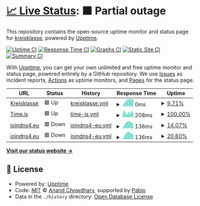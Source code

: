 # [📈 Live Status](https://kreisklasse.github.io/upptime): <!--live status--> **🟧 Partial outage**

This repository contains the open-source uptime monitor and status page for [kreisklasse](https://kreisklasse.github.io/upptime), powered by [Upptime](https://github.com/upptime/upptime).

[![Uptime CI](https://github.com/kreisklasse/upptime/workflows/Uptime%20CI/badge.svg)](https://github.com/kreisklasse/upptime/actions?query=workflow%3A%22Uptime+CI%22)
[![Response Time CI](https://github.com/kreisklasse/upptime/workflows/Response%20Time%20CI/badge.svg)](https://github.com/kreisklasse/upptime/actions?query=workflow%3A%22Response+Time+CI%22)
[![Graphs CI](https://github.com/kreisklasse/upptime/workflows/Graphs%20CI/badge.svg)](https://github.com/kreisklasse/upptime/actions?query=workflow%3A%22Graphs+CI%22)
[![Static Site CI](https://github.com/kreisklasse/upptime/workflows/Static%20Site%20CI/badge.svg)](https://github.com/kreisklasse/upptime/actions?query=workflow%3A%22Static+Site+CI%22)
[![Summary CI](https://github.com/kreisklasse/upptime/workflows/Summary%20CI/badge.svg)](https://github.com/kreisklasse/upptime/actions?query=workflow%3A%22Summary+CI%22)

With [Upptime](https://upptime.js.org), you can get your own unlimited and free uptime monitor and status page, powered entirely by a GitHub repository. We use [Issues](https://github.com/kreisklasse/upptime/issues) as incident reports, [Actions](https://github.com/kreisklasse/upptime/actions) as uptime monitors, and [Pages](https://kreisklasse.github.io/upptime) for the status page.

<!--start: status pages-->
<!-- This summary is generated by Upptime (https://github.com/upptime/upptime) -->
<!-- Do not edit this manually, your changes will be overwritten -->
<!-- prettier-ignore -->
| URL | Status | History | Response Time | Uptime |
| --- | ------ | ------- | ------------- | ------ |
| <img alt="" src="https://icons.duckduckgo.com/ip3/kreisklasse.net.ico" height="13"> [Kreisklasse](https://kreisklasse.net) | 🟩 Up | [kreisklasse.yml](https://github.com/kreisklasse/upptime/commits/HEAD/history/kreisklasse.yml) | <details><summary><img alt="Response time graph" src="./graphs/kreisklasse/response-time-week.png" height="20"> 0ms</summary><br><a href="https://kreisklasse.github.io/upptime/history/kreisklasse"><img alt="Response time 0" src="https://img.shields.io/endpoint?url=https%3A%2F%2Fraw.githubusercontent.com%2Fkreisklasse%2Fupptime%2FHEAD%2Fapi%2Fkreisklasse%2Fresponse-time.json"></a><br><a href="https://kreisklasse.github.io/upptime/history/kreisklasse"><img alt="24-hour response time 0" src="https://img.shields.io/endpoint?url=https%3A%2F%2Fraw.githubusercontent.com%2Fkreisklasse%2Fupptime%2FHEAD%2Fapi%2Fkreisklasse%2Fresponse-time-day.json"></a><br><a href="https://kreisklasse.github.io/upptime/history/kreisklasse"><img alt="7-day response time 0" src="https://img.shields.io/endpoint?url=https%3A%2F%2Fraw.githubusercontent.com%2Fkreisklasse%2Fupptime%2FHEAD%2Fapi%2Fkreisklasse%2Fresponse-time-week.json"></a><br><a href="https://kreisklasse.github.io/upptime/history/kreisklasse"><img alt="30-day response time 0" src="https://img.shields.io/endpoint?url=https%3A%2F%2Fraw.githubusercontent.com%2Fkreisklasse%2Fupptime%2FHEAD%2Fapi%2Fkreisklasse%2Fresponse-time-month.json"></a><br><a href="https://kreisklasse.github.io/upptime/history/kreisklasse"><img alt="1-year response time 0" src="https://img.shields.io/endpoint?url=https%3A%2F%2Fraw.githubusercontent.com%2Fkreisklasse%2Fupptime%2FHEAD%2Fapi%2Fkreisklasse%2Fresponse-time-year.json"></a></details> | <details><summary><a href="https://kreisklasse.github.io/upptime/history/kreisklasse">9.71%</a></summary><a href="https://kreisklasse.github.io/upptime/history/kreisklasse"><img alt="All-time uptime 9.71%" src="https://img.shields.io/endpoint?url=https%3A%2F%2Fraw.githubusercontent.com%2Fkreisklasse%2Fupptime%2FHEAD%2Fapi%2Fkreisklasse%2Fuptime.json"></a><br><a href="https://kreisklasse.github.io/upptime/history/kreisklasse"><img alt="24-hour uptime 9.71%" src="https://img.shields.io/endpoint?url=https%3A%2F%2Fraw.githubusercontent.com%2Fkreisklasse%2Fupptime%2FHEAD%2Fapi%2Fkreisklasse%2Fuptime-day.json"></a><br><a href="https://kreisklasse.github.io/upptime/history/kreisklasse"><img alt="7-day uptime 9.71%" src="https://img.shields.io/endpoint?url=https%3A%2F%2Fraw.githubusercontent.com%2Fkreisklasse%2Fupptime%2FHEAD%2Fapi%2Fkreisklasse%2Fuptime-week.json"></a><br><a href="https://kreisklasse.github.io/upptime/history/kreisklasse"><img alt="30-day uptime 9.71%" src="https://img.shields.io/endpoint?url=https%3A%2F%2Fraw.githubusercontent.com%2Fkreisklasse%2Fupptime%2FHEAD%2Fapi%2Fkreisklasse%2Fuptime-month.json"></a><br><a href="https://kreisklasse.github.io/upptime/history/kreisklasse"><img alt="1-year uptime 9.71%" src="https://img.shields.io/endpoint?url=https%3A%2F%2Fraw.githubusercontent.com%2Fkreisklasse%2Fupptime%2FHEAD%2Fapi%2Fkreisklasse%2Fuptime-year.json"></a></details>
| <img alt="" src="https://icons.duckduckgo.com/ip3/time.is.ico" height="13"> [Time.is](https://time.is) | 🟩 Up | [time-is.yml](https://github.com/kreisklasse/upptime/commits/HEAD/history/time-is.yml) | <details><summary><img alt="Response time graph" src="./graphs/time-is/response-time-week.png" height="20"> 208ms</summary><br><a href="https://kreisklasse.github.io/upptime/history/time-is"><img alt="Response time 208" src="https://img.shields.io/endpoint?url=https%3A%2F%2Fraw.githubusercontent.com%2Fkreisklasse%2Fupptime%2FHEAD%2Fapi%2Ftime-is%2Fresponse-time.json"></a><br><a href="https://kreisklasse.github.io/upptime/history/time-is"><img alt="24-hour response time 208" src="https://img.shields.io/endpoint?url=https%3A%2F%2Fraw.githubusercontent.com%2Fkreisklasse%2Fupptime%2FHEAD%2Fapi%2Ftime-is%2Fresponse-time-day.json"></a><br><a href="https://kreisklasse.github.io/upptime/history/time-is"><img alt="7-day response time 208" src="https://img.shields.io/endpoint?url=https%3A%2F%2Fraw.githubusercontent.com%2Fkreisklasse%2Fupptime%2FHEAD%2Fapi%2Ftime-is%2Fresponse-time-week.json"></a><br><a href="https://kreisklasse.github.io/upptime/history/time-is"><img alt="30-day response time 208" src="https://img.shields.io/endpoint?url=https%3A%2F%2Fraw.githubusercontent.com%2Fkreisklasse%2Fupptime%2FHEAD%2Fapi%2Ftime-is%2Fresponse-time-month.json"></a><br><a href="https://kreisklasse.github.io/upptime/history/time-is"><img alt="1-year response time 208" src="https://img.shields.io/endpoint?url=https%3A%2F%2Fraw.githubusercontent.com%2Fkreisklasse%2Fupptime%2FHEAD%2Fapi%2Ftime-is%2Fresponse-time-year.json"></a></details> | <details><summary><a href="https://kreisklasse.github.io/upptime/history/time-is">100.00%</a></summary><a href="https://kreisklasse.github.io/upptime/history/time-is"><img alt="All-time uptime 100.00%" src="https://img.shields.io/endpoint?url=https%3A%2F%2Fraw.githubusercontent.com%2Fkreisklasse%2Fupptime%2FHEAD%2Fapi%2Ftime-is%2Fuptime.json"></a><br><a href="https://kreisklasse.github.io/upptime/history/time-is"><img alt="24-hour uptime 100.00%" src="https://img.shields.io/endpoint?url=https%3A%2F%2Fraw.githubusercontent.com%2Fkreisklasse%2Fupptime%2FHEAD%2Fapi%2Ftime-is%2Fuptime-day.json"></a><br><a href="https://kreisklasse.github.io/upptime/history/time-is"><img alt="7-day uptime 100.00%" src="https://img.shields.io/endpoint?url=https%3A%2F%2Fraw.githubusercontent.com%2Fkreisklasse%2Fupptime%2FHEAD%2Fapi%2Ftime-is%2Fuptime-week.json"></a><br><a href="https://kreisklasse.github.io/upptime/history/time-is"><img alt="30-day uptime 100.00%" src="https://img.shields.io/endpoint?url=https%3A%2F%2Fraw.githubusercontent.com%2Fkreisklasse%2Fupptime%2FHEAD%2Fapi%2Ftime-is%2Fuptime-month.json"></a><br><a href="https://kreisklasse.github.io/upptime/history/time-is"><img alt="1-year uptime 100.00%" src="https://img.shields.io/endpoint?url=https%3A%2F%2Fraw.githubusercontent.com%2Fkreisklasse%2Fupptime%2FHEAD%2Fapi%2Ftime-is%2Fuptime-year.json"></a></details>
| <img alt="" src="https://icons.duckduckgo.com/ip3/null.ico" height="13"> [joindns4.eu](protective.joindns4.eu) | 🟥 Down | [joindns4-eu.yml](https://github.com/kreisklasse/upptime/commits/HEAD/history/joindns4-eu.yml) | <details><summary><img alt="Response time graph" src="./graphs/joindns4-eu/response-time-week.png" height="20"> 136ms</summary><br><a href="https://kreisklasse.github.io/upptime/history/joindns4-eu"><img alt="Response time 136" src="https://img.shields.io/endpoint?url=https%3A%2F%2Fraw.githubusercontent.com%2Fkreisklasse%2Fupptime%2FHEAD%2Fapi%2Fjoindns4-eu%2Fresponse-time.json"></a><br><a href="https://kreisklasse.github.io/upptime/history/joindns4-eu"><img alt="24-hour response time 136" src="https://img.shields.io/endpoint?url=https%3A%2F%2Fraw.githubusercontent.com%2Fkreisklasse%2Fupptime%2FHEAD%2Fapi%2Fjoindns4-eu%2Fresponse-time-day.json"></a><br><a href="https://kreisklasse.github.io/upptime/history/joindns4-eu"><img alt="7-day response time 136" src="https://img.shields.io/endpoint?url=https%3A%2F%2Fraw.githubusercontent.com%2Fkreisklasse%2Fupptime%2FHEAD%2Fapi%2Fjoindns4-eu%2Fresponse-time-week.json"></a><br><a href="https://kreisklasse.github.io/upptime/history/joindns4-eu"><img alt="30-day response time 136" src="https://img.shields.io/endpoint?url=https%3A%2F%2Fraw.githubusercontent.com%2Fkreisklasse%2Fupptime%2FHEAD%2Fapi%2Fjoindns4-eu%2Fresponse-time-month.json"></a><br><a href="https://kreisklasse.github.io/upptime/history/joindns4-eu"><img alt="1-year response time 136" src="https://img.shields.io/endpoint?url=https%3A%2F%2Fraw.githubusercontent.com%2Fkreisklasse%2Fupptime%2FHEAD%2Fapi%2Fjoindns4-eu%2Fresponse-time-year.json"></a></details> | <details><summary><a href="https://kreisklasse.github.io/upptime/history/joindns4-eu">14.07%</a></summary><a href="https://kreisklasse.github.io/upptime/history/joindns4-eu"><img alt="All-time uptime 14.07%" src="https://img.shields.io/endpoint?url=https%3A%2F%2Fraw.githubusercontent.com%2Fkreisklasse%2Fupptime%2FHEAD%2Fapi%2Fjoindns4-eu%2Fuptime.json"></a><br><a href="https://kreisklasse.github.io/upptime/history/joindns4-eu"><img alt="24-hour uptime 14.07%" src="https://img.shields.io/endpoint?url=https%3A%2F%2Fraw.githubusercontent.com%2Fkreisklasse%2Fupptime%2FHEAD%2Fapi%2Fjoindns4-eu%2Fuptime-day.json"></a><br><a href="https://kreisklasse.github.io/upptime/history/joindns4-eu"><img alt="7-day uptime 14.07%" src="https://img.shields.io/endpoint?url=https%3A%2F%2Fraw.githubusercontent.com%2Fkreisklasse%2Fupptime%2FHEAD%2Fapi%2Fjoindns4-eu%2Fuptime-week.json"></a><br><a href="https://kreisklasse.github.io/upptime/history/joindns4-eu"><img alt="30-day uptime 14.07%" src="https://img.shields.io/endpoint?url=https%3A%2F%2Fraw.githubusercontent.com%2Fkreisklasse%2Fupptime%2FHEAD%2Fapi%2Fjoindns4-eu%2Fuptime-month.json"></a><br><a href="https://kreisklasse.github.io/upptime/history/joindns4-eu"><img alt="1-year uptime 14.07%" src="https://img.shields.io/endpoint?url=https%3A%2F%2Fraw.githubusercontent.com%2Fkreisklasse%2Fupptime%2FHEAD%2Fapi%2Fjoindns4-eu%2Fuptime-year.json"></a></details>
| <img alt="" src="https://icons.duckduckgo.com/ip3/null.ico" height="13"> [joindns4.eu](protective.joindns4.eu) | 🟥 Down | [joindns4-eu.yml](https://github.com/kreisklasse/upptime/commits/HEAD/history/joindns4-eu.yml) | <details><summary><img alt="Response time graph" src="./graphs/joindns4-eu/response-time-week.png" height="20"> 136ms</summary><br><a href="https://kreisklasse.github.io/upptime/history/joindns4-eu"><img alt="Response time 136" src="https://img.shields.io/endpoint?url=https%3A%2F%2Fraw.githubusercontent.com%2Fkreisklasse%2Fupptime%2FHEAD%2Fapi%2Fjoindns4-eu%2Fresponse-time.json"></a><br><a href="https://kreisklasse.github.io/upptime/history/joindns4-eu"><img alt="24-hour response time 136" src="https://img.shields.io/endpoint?url=https%3A%2F%2Fraw.githubusercontent.com%2Fkreisklasse%2Fupptime%2FHEAD%2Fapi%2Fjoindns4-eu%2Fresponse-time-day.json"></a><br><a href="https://kreisklasse.github.io/upptime/history/joindns4-eu"><img alt="7-day response time 136" src="https://img.shields.io/endpoint?url=https%3A%2F%2Fraw.githubusercontent.com%2Fkreisklasse%2Fupptime%2FHEAD%2Fapi%2Fjoindns4-eu%2Fresponse-time-week.json"></a><br><a href="https://kreisklasse.github.io/upptime/history/joindns4-eu"><img alt="30-day response time 136" src="https://img.shields.io/endpoint?url=https%3A%2F%2Fraw.githubusercontent.com%2Fkreisklasse%2Fupptime%2FHEAD%2Fapi%2Fjoindns4-eu%2Fresponse-time-month.json"></a><br><a href="https://kreisklasse.github.io/upptime/history/joindns4-eu"><img alt="1-year response time 136" src="https://img.shields.io/endpoint?url=https%3A%2F%2Fraw.githubusercontent.com%2Fkreisklasse%2Fupptime%2FHEAD%2Fapi%2Fjoindns4-eu%2Fresponse-time-year.json"></a></details> | <details><summary><a href="https://kreisklasse.github.io/upptime/history/joindns4-eu">20.60%</a></summary><a href="https://kreisklasse.github.io/upptime/history/joindns4-eu"><img alt="All-time uptime 20.60%" src="https://img.shields.io/endpoint?url=https%3A%2F%2Fraw.githubusercontent.com%2Fkreisklasse%2Fupptime%2FHEAD%2Fapi%2Fjoindns4-eu%2Fuptime.json"></a><br><a href="https://kreisklasse.github.io/upptime/history/joindns4-eu"><img alt="24-hour uptime 20.60%" src="https://img.shields.io/endpoint?url=https%3A%2F%2Fraw.githubusercontent.com%2Fkreisklasse%2Fupptime%2FHEAD%2Fapi%2Fjoindns4-eu%2Fuptime-day.json"></a><br><a href="https://kreisklasse.github.io/upptime/history/joindns4-eu"><img alt="7-day uptime 20.60%" src="https://img.shields.io/endpoint?url=https%3A%2F%2Fraw.githubusercontent.com%2Fkreisklasse%2Fupptime%2FHEAD%2Fapi%2Fjoindns4-eu%2Fuptime-week.json"></a><br><a href="https://kreisklasse.github.io/upptime/history/joindns4-eu"><img alt="30-day uptime 20.60%" src="https://img.shields.io/endpoint?url=https%3A%2F%2Fraw.githubusercontent.com%2Fkreisklasse%2Fupptime%2FHEAD%2Fapi%2Fjoindns4-eu%2Fuptime-month.json"></a><br><a href="https://kreisklasse.github.io/upptime/history/joindns4-eu"><img alt="1-year uptime 20.60%" src="https://img.shields.io/endpoint?url=https%3A%2F%2Fraw.githubusercontent.com%2Fkreisklasse%2Fupptime%2FHEAD%2Fapi%2Fjoindns4-eu%2Fuptime-year.json"></a></details>

<!--end: status pages-->

[**Visit our status website →**](https://kreisklasse.github.io/upptime)

## 📄 License

- Powered by: [Upptime](https://github.com/upptime/upptime)
- Code: [MIT](./LICENSE) © [Anand Chowdhary](https://anandchowdhary.com), supported by [Pabio](https://pabio.com)
- Data in the `./history` directory: [Open Database License](https://opendatacommons.org/licenses/odbl/1-0/)

